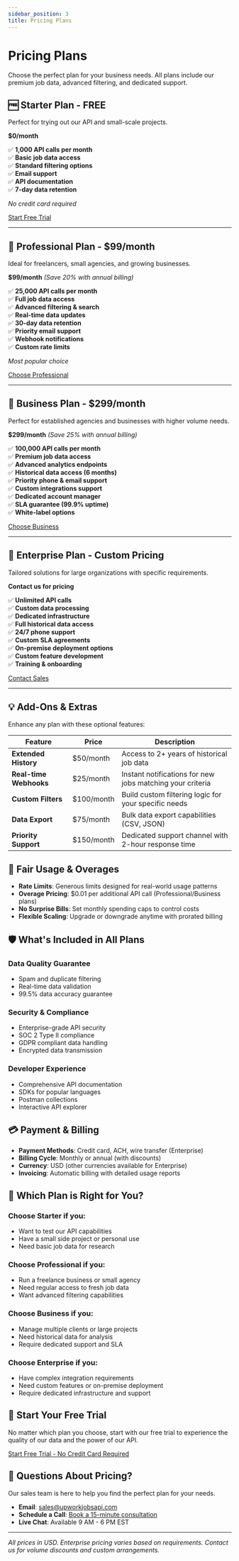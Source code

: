 ```yaml
---
sidebar_position: 3
title: Pricing Plans
---
```


# Pricing Plans

Choose the perfect plan for your business needs. All plans include our premium job data, advanced filtering, and dedicated support.

## 🆓 Starter Plan - **FREE**

Perfect for trying out our API and small-scale projects.

**$0/month**

✅ **1,000 API calls per month**  
✅ **Basic job data access**  
✅ **Standard filtering options**  
✅ **Email support**  
✅ **API documentation**  
✅ **7-day data retention**  

*No credit card required*

[Start Free Trial](/docs/getting-started)

---

## 🚀 Professional Plan - **$99/month**

Ideal for freelancers, small agencies, and growing businesses.

**$99/month** *(Save 20% with annual billing)*

✅ **25,000 API calls per month**  
✅ **Full job data access**  
✅ **Advanced filtering & search**  
✅ **Real-time data updates**  
✅ **30-day data retention**  
✅ **Priority email support**  
✅ **Webhook notifications**  
✅ **Custom rate limits**  

*Most popular choice*

[Choose Professional](mailto:sales@upworkjobsapi.com?subject=Professional%20Plan%20Signup)

---

## 💼 Business Plan - **$299/month**

Perfect for established agencies and businesses with higher volume needs.

**$299/month** *(Save 25% with annual billing)*

✅ **100,000 API calls per month**  
✅ **Premium job data access**  
✅ **Advanced analytics endpoints**  
✅ **Historical data access (6 months)**  
✅ **Priority phone & email support**  
✅ **Custom integrations support**  
✅ **Dedicated account manager**  
✅ **SLA guarantee (99.9% uptime)**  
✅ **White-label options**  

[Choose Business](mailto:sales@upworkjobsapi.com?subject=Business%20Plan%20Signup)

---

## 🏢 Enterprise Plan - **Custom Pricing**

Tailored solutions for large organizations with specific requirements.

**Contact us for pricing**

✅ **Unlimited API calls**  
✅ **Custom data processing**  
✅ **Dedicated infrastructure**  
✅ **Full historical data access**  
✅ **24/7 phone support**  
✅ **Custom SLA agreements**  
✅ **On-premise deployment options**  
✅ **Custom feature development**  
✅ **Training & onboarding**  

[Contact Sales](mailto:sales@upworkjobsapi.com?subject=Enterprise%20Plan%20Inquiry)

---

## 💡 Add-Ons & Extras

Enhance any plan with these optional features:

| Feature | Price | Description |
|---------|-------|-------------|
| **Extended History** | $50/month | Access to 2+ years of historical job data |
| **Real-time Webhooks** | $25/month | Instant notifications for new jobs matching your criteria |
| **Custom Filters** | $100/month | Build custom filtering logic for your specific needs |
| **Data Export** | $75/month | Bulk data export capabilities (CSV, JSON) |
| **Priority Support** | $150/month | Dedicated support channel with 2-hour response time |

## 🔄 Fair Usage & Overages

- **Rate Limits**: Generous limits designed for real-world usage patterns
- **Overage Pricing**: $0.01 per additional API call (Professional/Business plans)
- **No Surprise Bills**: Set monthly spending caps to control costs
- **Flexible Scaling**: Upgrade or downgrade anytime with prorated billing

## 🛡️ What's Included in All Plans

### Data Quality Guarantee
- Spam and duplicate filtering
- Real-time data validation
- 99.5% data accuracy guarantee

### Security & Compliance
- Enterprise-grade API security
- SOC 2 Type II compliance
- GDPR compliant data handling
- Encrypted data transmission

### Developer Experience
- Comprehensive API documentation
- SDKs for popular languages
- Postman collections
- Interactive API explorer

## 💳 Payment & Billing

- **Payment Methods**: Credit card, ACH, wire transfer (Enterprise)
- **Billing Cycle**: Monthly or annual (with discounts)
- **Currency**: USD (other currencies available for Enterprise)
- **Invoicing**: Automatic billing with detailed usage reports

## 🎯 Which Plan is Right for You?

### Choose **Starter** if you:
- Want to test our API capabilities
- Have a small side project or personal use
- Need basic job data for research

### Choose **Professional** if you:
- Run a freelance business or small agency
- Need regular access to fresh job data
- Want advanced filtering capabilities

### Choose **Business** if you:
- Manage multiple clients or large projects
- Need historical data for analysis
- Require dedicated support and SLA

### Choose **Enterprise** if you:
- Have complex integration requirements
- Need custom features or on-premise deployment
- Require dedicated infrastructure and support

## 🚀 Start Your Free Trial

No matter which plan you choose, start with our free trial to experience the quality of our data and the power of our API.

[Start Free Trial - No Credit Card Required](/docs/getting-started)

## 💬 Questions About Pricing?

Our sales team is here to help you find the perfect plan for your needs.

- **Email**: [sales@upworkjobsapi.com](mailto:sales@upworkjobsapi.com)
- **Schedule a Call**: [Book a 15-minute consultation](mailto:sales@upworkjobsapi.com?subject=Pricing%20Consultation)
- **Live Chat**: Available 9 AM - 6 PM EST

---

*All prices in USD. Enterprise pricing varies based on requirements. Contact us for volume discounts and custom arrangements.*
